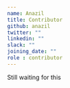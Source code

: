 ```yaml
---
name: Anazil
title: Contributor
github: anazil
twitter: ""
linkedin: ""
slack: ""
joining_date: ""
role : contributor
---
```


Still waiting for this
